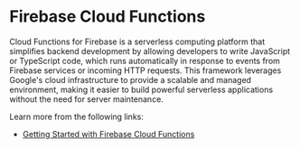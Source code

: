 # Firebase Cloud Functions

Cloud Functions for Firebase is a serverless computing platform that simplifies backend development by allowing developers to write JavaScript or TypeScript code, which runs automatically in response to events from Firebase services or incoming HTTP requests. This framework leverages Google's cloud infrastructure to provide a scalable and managed environment, making it easier to build powerful serverless applications without the need for server maintenance.

Learn more from the following links:

- [Getting Started with Firebase Cloud Functions](https://youtube.com/playlist?list=PLl-K7zZEsYLkPZHe41m4jfAxUi0JjLgSM&si=yx0EwIXxhG2PHRXp)
